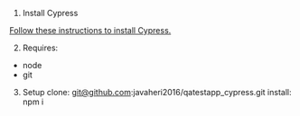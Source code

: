 1. Install Cypress

[Follow these instructions to install Cypress.](https://on.cypress.io/installing-cypress)

2. Requires:
- node
- git

3. Setup
clone: git@github.com:javaheri2016/qatestapp_cypress.git
install: npm i